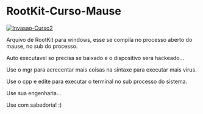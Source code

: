 # RootKit-Curso-Mause

<a href="https://ibb.co/2kNKYnG"><img src="https://i.ibb.co/kS1c6HN/Invasao-Curso2.png" alt="Invasao-Curso2" border="0"></a>

Arquivo de RootKit para windows, esse se compila no processo aberto do mause, no sub do processo.

Auto executavel so precisa se baixado e o dispositivo sera hackeado...

Use o mgr para acrecentar mais coisas na sintaxe para executar mais virus.

Use o cpp e edite para executar o terminal no sub processo do sistema.

Use sua engenharia...

Use com sabedoria! :)
